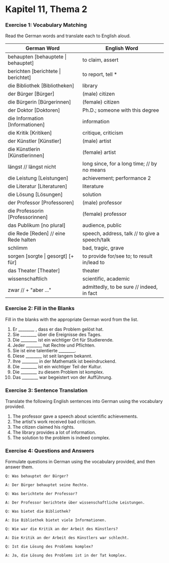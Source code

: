 # Kapitel 11, Thema 2

### Exercise 1: Vocabulary Matching

Read the German words and translate each to English aloud.

| German Word                           | English Word                                   |
| ------------------------------------- | ---------------------------------------------- |
| behaupten \[behauptete \| behauptet]  | to claim, assert                               |
| berichten \[berichtete \| berichtet]  | to report, tell \*                             |
| die Bibliothek \[Bibliotheken]        | library                                        |
| der Bürger \[Bürger]                  | (male) citizen                                 |
| die Bürgerin \[Bürgerinnen]           | (female) citizen                               |
| der Doktor \[Doktoren]                | Ph.D.; someone with this degree                |
| die Information \[Informationen]      | information                                    |
| die Kritik \[Kritiken]                | critique, criticism                            |
| der Künstler \[Künstler]              | (male) artist                                  |
| die Künstlerin \[Künstlerinnen]       | (female) artist                                |
| längst // längst nicht                | long since, for a long time; // by no means    |
| die Leistung \[Leistungen]            | achievement; performance 2                     |
| die Literatur \[Literaturen]          | literature                                     |
| die Lösung \[Lösungen]                | solution                                       |
| der Professor \[Professoren]          | (male) professor                               |
| die Professorin \[Professorinnen]     | (female) professor                             |
| das Publikum \[no plural]             | audience, public                               |
| die Rede \[Reden] // eine Rede halten | speech, address, talk // to give a speech/talk |
| schlimm                               | bad, tragic, grave                             |
| sorgen \[sorgte \| gesorgt] \[+ für]  | to provide for/see to; to result in/lead to    |
| das Theater \[Theater]                | theater                                        |
| wissenschaftlich                      | scientific, academic                           |
| zwar // + "aber ..."                  | admittedly, to be sure // indeed, in fact      |

### Exercise 2: Fill in the Blanks

Fill in the blanks with the appropriate German word from the list.

1. Er \_\_\_\_\_\_\_\_ , dass er das Problem gelöst hat.
2. Sie \_\_\_\_\_\_\_\_ über die Ereignisse des Tages.
3. Die \_\_\_\_\_\_\_\_ ist ein wichtiger Ort für Studierende.
4. Jeder \_\_\_\_\_\_\_\_ hat Rechte und Pflichten.
5. Sie ist eine talentierte \_\_\_\_\_\_\_\_.
6. Diese \_\_\_\_\_\_\_\_ ist seit langem bekannt.
7. Ihre \_\_\_\_\_\_\_\_ in der Mathematik ist beeindruckend.
8. Die \_\_\_\_\_\_\_\_ ist ein wichtiger Teil der Kultur.
9. Die \_\_\_\_\_\_\_\_ zu diesem Problem ist komplex.
10. Das \_\_\_\_\_\_\_\_ war begeistert von der Aufführung.

### Exercise 3: Sentence Translation

Translate the following English sentences into German using the vocabulary provided.

1. The professor gave a speech about scientific achievements.
2. The artist's work received bad criticism.
3. The citizen claimed his rights.
4. The library provides a lot of information.
5. The solution to the problem is indeed complex.

### Exercise 4: Questions and Answers

Formulate questions in German using the vocabulary provided, and then answer them.

`Q: Was behauptet der Bürger?`&#x20;

`A: Der Bürger behauptet seine Rechte.`

`Q: Was berichtete der Professor?`&#x20;

`A: Der Professor berichtete über wissenschaftliche Leistungen.`

`Q: Was bietet die Bibliothek?`&#x20;

`A: Die Bibliothek bietet viele Informationen.`

`Q: Wie war die Kritik an der Arbeit des Künstlers?`&#x20;

`A: Die Kritik an der Arbeit des Künstlers war schlecht.`

`Q: Ist die Lösung des Problems komplex?`&#x20;

`A: Ja, die Lösung des Problems ist in der Tat komplex.`
